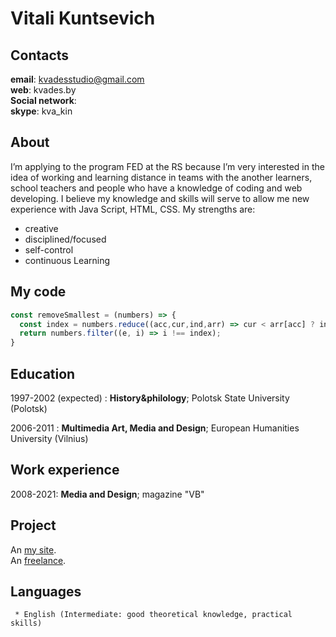 Vitali Kuntsevich
=======

Contacts
-----------

**email**: kvadesstudio@gmail.com  
**web**: kvades.by  
**Social network**:  
**skype**: kva_kin


About
-----------
I’m applying to the program FED at the RS because I’m very interested in the idea of working and learning distance in teams with the another learners, school teachers and people who have a knowledge of coding and web developing.
I believe my knowledge and skills will serve to allow me new experience with Java Script, HTML, CSS.
My strengths are:
   * creative
   * disciplined/focused
   * self-control  
   * continuous Learning

My code
-----------
```javascript
const removeSmallest = (numbers) => {
  const index = numbers.reduce((acc,cur,ind,arr) => cur < arr[acc] ? ind : acc, 0);
  return numbers.filter((e, i) => i !== index);
}
```

Education
-----------
1997-2002 (expected)
:   **History&philology**; Polotsk State University (Polotsk)

2006-2011
:   **Multimedia Art, Media and Design**; European Humanities University (Vilnius)  


Work experience
-----------
2008-2021: **Media and Design**; magazine "VB"    


Project
-----------
An [my site](http://kvades.by).  
An [freelance](http://ooopbk.by). 

Languages
-----------

     * English (Intermediate: good theoretical knowledge, practical skills)
     